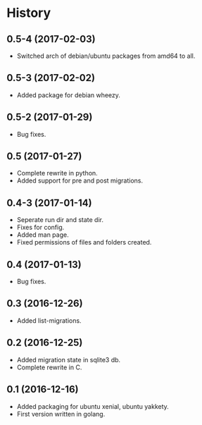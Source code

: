 # History

## 0.5-4 (2017-02-03)
* Switched arch of debian/ubuntu packages from amd64 to all.

## 0.5-3 (2017-02-02)
* Added package for debian wheezy.

## 0.5-2 (2017-01-29)
* Bug fixes.

## 0.5 (2017-01-27)
* Complete rewrite in python.
* Added support for pre and post migrations.

## 0.4-3 (2017-01-14)
* Seperate run dir and state dir.
* Fixes for config.
* Added man page.
* Fixed permissions of files and folders created.

## 0.4 (2017-01-13)
* Bug fixes.

## 0.3 (2016-12-26)
* Added list-migrations.

## 0.2 (2016-12-25)
* Added migration state in sqlite3 db.
* Complete rewrite in C.

## 0.1 (2016-12-16)
* Added packaging for ubuntu xenial, ubuntu yakkety.
* First version written in golang.

